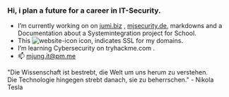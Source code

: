 ### Hi, i plan a future for a career in IT-Security.   
- I’m currently working on  on [jumi.biz](https://jumi.biz) , [mjsecurity.de](https://mjsecurity.de), markdowns and a Documentation about a Systemintegration project for School.
- This ![website-icon](https://jumi.biz/assets/img/ico/jumi.ico) icon, indicates SSL for my domains.
- I’m learning Cybersecurity on tryhackme.com .
- 📫 mjung.it@pm.me

"Die Wissenschaft ist bestrebt, die Welt um uns herum zu verstehen.<br>
Die Technologie hingegen strebt danach, sie zu beherrschen." - Nikola Tesla

